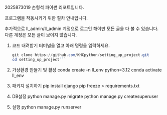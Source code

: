 
2025873019 손형석 파이썬 리포트입니다.

프로그램을 작동시키기 위한 절차 안내입니다.

추가적으로 ll_admin/ll_admin 계정으로 로그인 해야만 모든 글을 다 볼 수 있습니다. 다른 계정은 모든 글이 보이지 않습니다.

1. 코드 내려받기
   터미널을 열고 아래 명령을 입력하세요.  
   ```powershell
   git clone https://github.com/KHCpython/setting_up_project.git
   cd setting_up_project```

2. 가상환경 만들기 및 활성
conda create -n ll_env python=3.12
conda activate ll_env

3. 패키지 설치하기
pip install django
pip freeze > requirements.txt

4. DB설정
python manage.py migrate
python manage.py createsuperuser

5. 실행
python manage.py runserver

